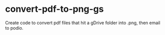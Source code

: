 # convert-pdf-to-png-gs
Create code to convert pdf files that hit a gDrive folder into .png, then email to podio.
